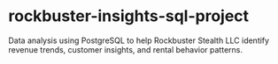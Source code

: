 # rockbuster-insights-sql-project
Data analysis using PostgreSQL to help Rockbuster Stealth LLC identify revenue trends, customer insights, and rental behavior patterns.
